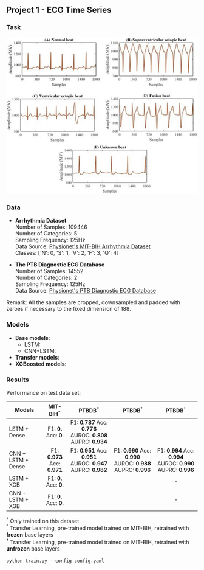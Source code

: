 ## **Project 1 - ECG Time Series**

### **Task**
![alt text](./visualization/MITBIH-classes.png "The 5 different classes of the MIT-BIH data")

### **Data**

- **Arrhythmia Dataset**  
    Number of Samples: 109446  
    Number of Categories: 5  
    Sampling Frequency: 125Hz  
    Data Source: [Physionet's MIT-BIH Arrhythmia Dataset](https://www.physionet.org/physiobank/database/mitdb/)  
    Classes: ['N': 0, 'S': 1, 'V': 2, 'F': 3, 'Q': 4]

- **The PTB Diagnostic ECG Database**  
    Number of Samples: 14552  
    Number of Categories: 2  
    Sampling Frequency: 125Hz  
    Data Source: [Physionet's PTB Diagnostic ECG Database](https://www.physionet.org/physiobank/database/ptbdb/)

Remark: All the samples are cropped, downsampled and padded with zeroes if necessary to the fixed dimension of 188.

### **Models**
- **Base models**:
    - LSTM:
    - CNN+LSTM:
- **Transfer models**:
- **XGBoosted models**:

### **Results**

Performance on test data set:

|Models          |MIT-BIH<sup>*</sup>               |PTBDB<sup>*</sup>|PTBDB<sup>°</sup>|PTBDB<sup>&dagger;</sup>|
|----------------|:----------------------:|:-----:|:------:|:---:|
|LSTM + Dense    |F1: **0.**<br>Acc: **0.**|F1: **0.787** Acc: **0.776**<br>AUROC: **0.808** AUPRC: **0.934**||
|CNN + LSTM + Dense |F1: **0.973**<br>Acc: **0.971**|F1: **0.951** Acc: **0.951**<br>AUROC: **0.947** AUPRC: **0.982**|F1: **0.990** Acc: **0.990**<br>AUROC: **0.988** AUPRC: **0.996**|F1: **0.994** Acc: **0.994**<br>AUROC: **0.990** AUPRC: **0.996**|
|LSTM + XGB      |F1: **0.**<br>Acc: **0.**|||-
|CNN + LSTM + XGB|F1: **0.**<br>Acc: **0.**|||-

<sup>*</sup> Only trained on this dataset  
<sup>°</sup> Transfer Learning, pre-trained model trained on MIT-BIH, retrained with **frozen** base layers  
<sup>&dagger;</sup> Transfer Learning, pre-trained model trained on MIT-BIH, retrained with **unfrozen** base layers

`python train.py --config config.yaml`
